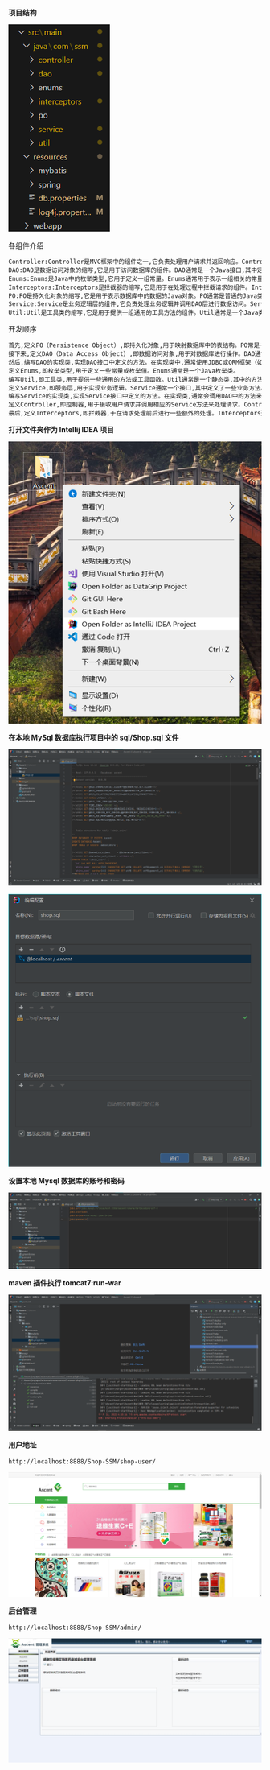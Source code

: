 **项目结构**

![](assets/Screenshot-2023-06-05-144047.png)

各组件介绍

```bash
Controller:Controller是MVC框架中的组件之一,它负责处理用户请求并返回响应。Controller常是一个Java类,其中包含处理请求的方法。在Spring MVC框架中,Controller通常使用@Controller注解进行标记。
DAO:DAO是数据访问对象的缩写,它是用于访问数据库的组件。DAO通常是一个Java接口,其中定义了访问数据库的方法。在MyBatis框架中,DAO通常使用Mapper接口进行标记。
Enums:Enums是Java中的枚举类型,它用于定义一组常量。Enums通常用于表示一组相关的常量,例如颜色、状态等。Enums可以在代码中更好地表达意图,并提供更好的类型安全性。
Interceptors:Interceptors是拦截器的缩写,它是用于在处理过程中拦截请求的组件。Interceptors通常用于实现安全性、日志记录、性能监控等功能。在Spring MVC架中,Interceptors通常使用拦截器接口进行标记。
PO:PO是持久化对象的缩写,它是用于表示数据库中的数据的Java对象。PO通常是普通的Java类,其中包含了与数据库表中列对应的属性。在MyBatis框架中,PO通常使用实体类进行标记。
Service:Service是业务逻辑层的组件,它负责处理业务逻辑并调用DAO层进行数据访问。Service通常是一个Java类,其中包含了处理业务逻辑的方法。在Spring框架中,Service通常使用@Service注解进行标记。
Util:Util是工具类的缩写,它是用于提供一组通用的工具方法的组件。Util通常是一个Java类,其中包含了一组静态方法。在Java开发中,常见的Util包括StringUtils、DateUtils等。
```

开发顺序

```bash
首先,定义PO（Persistence Object）,即持久化对象,用于映射数据库中的表结构。PO常是一个普通的Java类,其中的属性对应着表中的字段。
接下来,定义DAO（Data Access Object）,即数据访问对象,用于对数据库进行操作。DAO通常是一个接口,其中定义了对PO进行增删改查等操作的方法。
然后,编写DAO的实现类,实现DAO接口中定义的方法。在实现类中,通常使用JDBC或ORM框架（如MyBatis、Hibernate等）来操作数据库。
定义Enums,即枚举类型,用于定义一些常量或枚举值。Enums通常是一个Java枚举类。
编写Util,即工具类,用于提供一些通用的方法或工具函数。Util通常是一个静态类,其中的方法都是静态方法。
定义Service,即服务层,用于实现业务逻辑。Service通常一个接口,其中定义了一些业务方法。
编写Service的实现类,实现Service接口中定义的方法。在实现类,通常会调用DAO中的方法来操作数据库。
定义Controller,即控制器,用于接收用户请求并调用相应的Service方法来处理请求。Controller通常是一个类,其中的方法对应着不同的请求路径和请求方法。
最后,定义Interceptors,即拦截器,于在请求处理前后进行一些额外的处理。Interceptors通常是一个类,实现了Spring框架中的HandlerInterceptor接口。
```

**打开文件夹作为 Intellij IDEA 项目**

![](assets/open.png)

**在本地 MySql 数据库执行项目中的 sql/Shop.sql 文件**

![](assets/Run%20the%20shop.sql.png)

![](assets/Configure%20the%20run.png)

**设置本地 Mysql 数据库的账号和密码**

![](assets/Local%20database%20configuration.png)

**maven 插件执行 tomcat7:run-war**

![](assets/The%20maven%20plugin%20executes%20tomcat7-run-war.png)

**用户地址**

`http://localhost:8888/Shop-SSM/shop-user/`

![](assets/User%20address.png)

**后台管理**

`http://localhost:8888/Shop-SSM/admin/`

![](assets/Back-office%20management.png)
